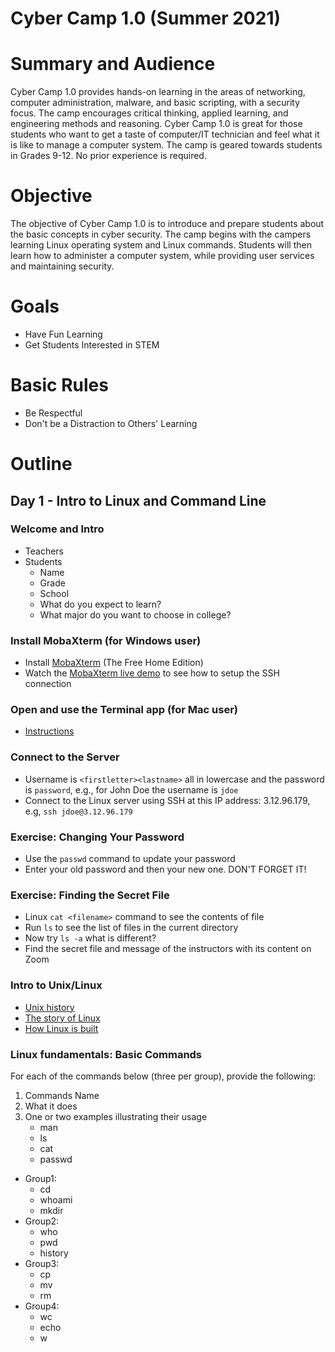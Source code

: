 Cyber Camp 1.0 (Summer 2021)
======================

# Summary and Audience
Cyber Camp 1.0 provides hands-on learning in the areas of networking, computer administration, malware, and basic scripting, with a security focus. The camp encourages critical thinking, applied learning, and engineering methods and reasoning. Cyber Camp 1.0 is great for those students who want to get a taste of computer/IT technician and feel what it is like to manage a computer system. The camp is geared towards students in Grades 9-12. No prior experience is required.

# Objective
The objective of Cyber Camp 1.0 is to introduce and prepare students about the basic concepts in cyber security. The camp begins with the campers learning Linux operating system and Linux commands. Students will then learn how to administer a computer system, while providing user services and maintaining security.

# Goals
- Have Fun Learning
- Get Students Interested in STEM

# Basic Rules
- Be Respectful
- Don't be a Distraction to Others' Learning

# Outline

## Day 1 - Intro to Linux and Command Line

### Welcome and Intro
  - Teachers
  - Students
    - Name
    - Grade
    - School
    - What do you expect to learn?
    - What major do you want to choose in college?

### Install MobaXterm (for Windows user)
- Install [MobaXterm](https://mobaxterm.mobatek.net/download.html) (The Free Home Edition) 
- Watch the [MobaXterm live demo](https://mobaxterm.mobatek.net/demo.html) to see how to setup the SSH connection

<!-- ### Install XQuartz (for Mac user)
- Install [XQuartz](https://www.xquartz.org/)
- Reboot
  - Install [PUTTY](https://www.putty.org/) (if using Windows)
-->

### Open and use the Terminal app (for Mac user)
- [Instructions](https://www.howtogeek.com/682770/how-to-open-the-terminal-on-a-mac/)

### Connect to the Server
- Username is `<firstletter><lastname>` all in lowercase and the password is `password`, e.g., for John Doe the username is `jdoe`
- Connect to the Linux server using SSH at this IP address: 3.12.96.179, e.g, `ssh jdoe@3.12.96.179`

### Exercise: Changing Your Password
- Use the `passwd` command to update your password
- Enter your old password and then your new one. DON'T FORGET IT!

### Exercise: Finding the Secret File
- Linux `cat <filename>` command to see the contents of file
- Run `ls` to see the list of files in the current directory
- Now try `ls -a` what is different?
- Find the secret file and message of the instructors with its content on Zoom

<!--
### Intro to Virtual Machines
  - [What is a Virtual Machine (VM)?]
  - [Why VM?](https://www.linkedin.com/learning/learning-vmware-vsphere-6-5/why-virtual-machines)
  - What happens when you press Power - [Boot Process](https://youtu.be/RgLMBXg5b9I)
  - [Linux Boot Process](https://www.thegeekstuff.com/2011/02/linux-boot-process)
  - If you want to install your own Linux Virtual Machine, here are a couple of reference links:
     - [Reference Tutorial 1](https://www.lifewire.com/run-ubuntu-within-windows-virtualbox-2202098)
     - [Reference Tutorial 2](https://askubuntu.com/questions/142549/how-to-install-ubuntu-on-virtualbox)
 -->
 
### Intro to Unix/Linux
- [Unix history](https://youtu.be/7FjX7r5icV8)
- [The story of Linux](https://youtu.be/5ocq6_3-nEw)
- [How Linux is built](https://youtu.be/yVpbFMhOAwE)

### Linux fundamentals: Basic Commands
  For each of the commands below (three per group), provide the following:
   1. Commands Name
   2. What it does
   3. One or two examples illustrating their usage
      - man
      - ls
      - cat
      - passwd
   - Group1:
      - cd
      - whoami
      - mkdir
   - Group2:
      - who
      - pwd
      - history
   - Group3:
      - cp
      - mv
      - rm
   - Group4:
      - wc
      - echo
      - w

<!--
- alias
- wget
- more
- less
- tail
- head
-->

<!--
## Day 2 - Intro to the Command Line

### Getting Started with Linux (Continued)
- Review basic commands from yesterday
- [Redirect the output to a file](https://askubuntu.com/questions/420981/how-do-i-save-terminal-output-to-a-file)

### [Linux File System](https://www.youtube.com/watch?v=HIXzJ3Rz9po)

## Day 4 - More On the Command Line

### Linux File System (Continued)
- How do you find your home directory?
- How do you navigate the file system?

### Editing Files in Linux
- Use the command `vim <filename>` to edit files
- Vim is a very powerful editor, see [vim tutorial](https://www.openvim.com/)
- Take save and exit a file type `:wq` for write and quit

### Using VIM to write your first C program
- [cat command](https://www.cyberciti.biz/faq/cat-line-numbers-and-ranges-under-unix-linux/)


## Day 5 - Grep and Regular Expression
### Review
### [Access Permission](https://en.wikipedia.org/wiki/File-system_permissions)
- [chmod command](https://www.tutorialspoint.com/unix_commands/chmod.htm)
### grep
- [How To Use grep Command](https://phoenixnap.com/kb/grep-command-linux-unix-examples)
- [A Beginner’s Guide To Grep](https://www.opensourceforu.com/2012/06/beginners-guide-gnu-grep-basics/)

## Day 6 - Grep and Regular Expression (continued)
### grep
- search in the dictionary /usr/share/dict/words  
### Regular Expressions (regex)
- Powerful tool for searching
- Work through this tutorial on regex: [Regex Tutorial](http://regextutorials.com/intro.html?Basic%20symbols)
### Exercise
- Download the `week4_data.csv` file
- This spreadsheet has 4 columns, `lastname`, `firstname`, `email`, `grade`
- Write a command that returns all the entries of students who had an `A` for their `grade`
- Write a command that returns only students whose `lastname` begins with A-L and `grade` is B or higher
<!---
- Write a command that returns only the `email` and `grade` of students
-->
<!--### Game Time: [The Command Line Murders](https://github.com/veltman/clmystery.git)-->
<!--
## Day 7 - Networking: Introduction
 - [Sheldon likes Ubuntu](https://youtu.be/X_mzgdQGwY4)
### Networking
- [IP Addresses](https://youtu.be/7_-qWlvQQtY)
- [Network Ports](https://youtu.be/uMwzsh_Dd9Y)
- [Common Ports](http://www.meridianoutpost.com/resources/articles/well-known-tcpip-ports.php)
- [ifconfig](https://goinbigdata.com/demystifying-ifconfig-and-network-interfaces-in-linux/)

#### Insecure Connection
- Telnet, FTP, [RLogin/Rsh](https://sourcedaddy.com/networking/rlogin-rsh-and-rcp.html)

#### Secure Connection
- [SSH](https://youtu.be/v_cVEpESG3g) 
- service ssh status
<!-- 
- /etc/ssh/sshd\_config 
- [SSH Install](https://youtu.be/0KXZ6GnVza8)
- [SSH Keys](https://www.youtube.com/watch?v=EuIYabZS3ow)
- SSH into partner's machine with previously created account
-->
<!--
### How to tell what doors (ports and services) are open
- netstat
- nmap localhost
- [nmap cheat sheet](https://hackertarget.com/nmap-cheatsheet-a-quick-reference-guide/)

### How to detect if someone is on your machine?
- w
- who
- lastlog

### How to kill a process
- ps
- kill
- Put commands in background with `&`
- wget `forever`
 - wget https://github.com/camel-clarkson/CSC/blob/CSC2020/script/forever
- chmod of the file property
- Run `forever` in background
- Find `forever`'s pid using `ps`
- Kill `forever` with the `kill` command
<!--
## Day 8 - Malware and Bash Scripting

### Malware
- [Malware](https://youtu.be/juw6sPEGuEk)
- [Virus vs Worm vs Trojan Horse](https://youtu.be/y8a3QoTg4VQ)
- [Ransomware](https://www.youtube.com/watch?v=nNNDrS6-5Vg)

### Intro to Bash Scripting
- We can put series of commands in a script and run it
- Importantly we can store the outputs of commands in variables. Please try the following commands on command line,
```bash
id=$(whoami)
echo $id
```
- We surround commands with `$(...)`
- Variables are referenced with $, i.e., for a variable named `x` to use it we would write `$x`

### Exercise
- Write the following hello world script using vim editor
- Remember to give the bash script a name, like mytest.sh
```bash
#!/bin/bash

echo "Hello, World!"
```
- Run it by type
```bash
bash mytest.sh
```
- Anohter way to run it is to use `chmod` command to make the file executable first then run it.  
- Next, modify the script to ask user to input a name
```bash
#!/bin/bash

echo "Write your name"
read name

echo "Hello, $name"
```
- Take this idea and write a script named `get_grade.sh` which prompts the user to input a grade. Then the script will return all the entries with that grade reading from `week4_data.csv`

### Closing
- Closing remarks
- Please take a moment to fill out the [feedback form](https://app.smartsheet.com/b/form/30881ca40465431598f81285fd1df2d2)

<!--
- netstat -lntu
### [Sudo](https://www.youtube.com/watch?v=imnEUvvDxc4)
- [Malware](https://www.youtube.com/watch?v=afzkoB_lYNk)
-->

<!--
### Installing Software/Packages
- [apt-get](https://youtu.be/EJgXqQvqaIM)
- Update & Upgrade
- Install & Unistall
- Look at all Packages in Software Manager
-
### Users/Groups
- [adduser/group](https://www.youtube.com/watch?v=-OzmiIPOTxI)
- Add a user to your machine
  - username = student ; pw = student
  - giving sudo access to the user you created
- Passwords (strong passwords are IMPORTANT!)
- Permissions (root vs normal user)
- deluser
- Exercise - Can you add, then delete a user?
-->

<!--### Fun exercise (Which group can remote log in first)-->

<!--  
### [Remote Administration](https://www.youtube.com/watch?v=o-W_mDGX1bY)

-->

<!--
- pkill -KILL/STOP -u username
- Lock account - passwd -l username
-->

<!--### Services
- start, stop, restart
- `/etc/init.d`
-->
<!--
### Intro to Scripts
- changeSSHPort.sh
setSSHBanner.sh - Banner - /etc/issue.net n
- setHTML.sh
getFailLog.sh - Logging Fails - /var/log/auth.log
-->

<!-- ## Week 7 - Networking: Making Your Own Server
### Node.js
- Read the following Node.js tutorials: [tutorial 1](https://www.guru99.com/node-js-express.html) and [tutorial 2](https://medium.com/@adnanrahic/hello-world-app-with-node-js-and-express-c1eb7cfa8a30)
- Make directory `public/views`
- Then create `public/views/index.html` [example index.html](https://gist.github.com/nfarring/1113292). This will be what you see when you land on the webpage
- [Intro to HTML](https://youtu.be/jVMKUyBXiiY)
- Customize your index.html to include your name somewhere on the page
- Install the express package with `npm install express`
- Create `app.js` in your project directory
- The insturctors will provide you with the port to run your server on
- Add the following code to have the server serve your index.html to the client when they load the page
```js
// Handle request to serve main file
app.get('/', function(req, res) {
	// __dirname is the working directory of the project
	res.sendFile(__dirname + '/public/views/index.html');
});

// allow the server to serve content from public directory
app.use(express.static('public'));
```
- Run the server in the background using the command `node`
- Launch firefox and navigate to localhost:your-port-here
- Ensure that you see your web page
- Kill the node server using the `kill` command

<!-- ## Week 8 Bash Scripting (Part 2)
### Exercises
- Run the command `ps aux`
- Create script to launch node sever in the background
- Create script to kill the node server **you** launched
- **TODO**
- Hint, what does the following command do? `ps aux | grep -E "$me.*[0-9][[:space:]]+node app.js" | tr -s ' '| cut -d ' ' -f 2` How does it work?
<!-- ### Firewalls
- Practice denying your partner through both port and IP addr.
- [Post Class Survey](https://forms.gle/i3LoSjwZvFU1KZAZA)
-->

